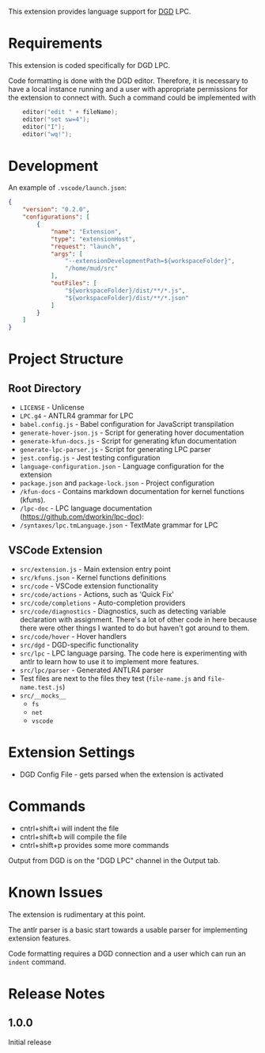 This extension provides language support for [DGD](https://github.com/dworkin/dgd) LPC.

# Requirements

This extension is coded specifically for DGD LPC.

Code formatting is done with the DGD editor.
Therefore, it is necessary to have a local instance running and a user with appropriate permissions
for the extension to connect with.
Such a command could be implemented with
```c
    editor("edit " + fileName);
    editor("set sw=4");
    editor("I");
    editor("wq!");
```

# Development

An example of `.vscode/launch.json`:
```json
{
	"version": "0.2.0",
	"configurations": [
		{
			"name": "Extension",
			"type": "extensionHost",
			"request": "launch",
			"args": [
				"--extensionDevelopmentPath=${workspaceFolder}",
				"/home/mud/src"
			],
			"outFiles": [
				"${workspaceFolder}/dist/**/*.js",
				"${workspaceFolder}/dist/**/*.json"
			]
		}
	]
}
```

# Project Structure

## Root Directory

- `LICENSE` - Unlicense
- `LPC.g4` - ANTLR4 grammar for LPC
- `babel.config.js` - Babel configuration for JavaScript transpilation
- `generate-hover-json.js` - Script for generating hover documentation
- `generate-kfun-docs.js` - Script for generating kfun documentation
- `generate-lpc-parser.js` - Script for generating LPC parser
- `jest.config.js` - Jest testing configuration
- `language-configuration.json` - Language configuration for the extension
- `package.json` and `package-lock.json` - Project configuration
- `/kfun-docs` - Contains markdown documentation for kernel functions (kfuns).
- `/lpc-doc` - LPC language documentation (https://github.com/dworkin/lpc-doc):
- `/syntaxes/lpc.tmLanguage.json` - TextMate grammar for LPC

## VSCode Extension

- `src/extension.js` - Main extension entry point
- `src/kfuns.json` - Kernel functions definitions
- `src/code` - VSCode extension functionality
- `src/code/actions` - Actions, such as 'Quick Fix'
- `src/code/completions` - Auto-completion providers
- `src/code/diagnostics` - Diagnostics, such as detecting variable declaration with assignment. There's a lot of other code in here because there were other things I wanted to do but haven't got around to them.
- `src/code/hover` - Hover handlers
- `src/dgd` - DGD-specific functionality
- `src/lpc` - LPC language parsing. The code here is experimenting with antlr to learn how to use it to implement more features.
- `src/lpc/parser` - Generated ANTLR4 parser
- Test files are next to the files they test (`file-name.js` and `file-name.test.js`)
- `src/__mocks__`
  - `fs`
  - `net`
  - `vscode`

# Extension Settings

* DGD Config File - gets parsed when the extension is activated

# Commands
- cntrl+shift+i will indent the file
- cntrl+shift+b will compile the file
- cntrl+shift+p provides some more commands

Output from DGD is on the "DGD LPC" channel in the Output tab.

# Known Issues

The extension is rudimentary at this point.

The antlr parser is a basic start towards a usable parser
for implementing extension features.

Code formatting requires a DGD connection and a user
which can run an `indent` command.

# Release Notes

## 1.0.0

Initial release

